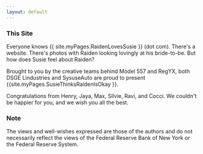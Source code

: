 ```yaml
---
layout: default
---
```


### This Site

Everyone knows {{ site.myPages.RaidenLovesSusie }} (dot com). There's a
website. There's photos with Raiden looking lovingly at his bride-to-be.
But how does Susie feel about Raiden?

Brought to you by the creative teams behind Model 557 and RegYX, both
DSGE Lindustries and SysuseAuto are proud to present
{{site.myPages.SusieThinksRaidenIsOkay }}.

Congratulations from Henry, Jaya, Max, Silvie, Ravi, and Cocci. We
couldn't be happier for you, and we wish you all the best.

### Note

The views and well-wishes expressed are those of the authors and do not
necessarily reflect the views of the Federal Reserve Bank of New York or
the Federal Reserve System.
